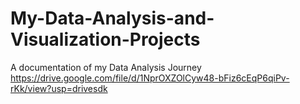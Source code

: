 # My-Data-Analysis-and-Visualization-Projects
A documentation of my Data Analysis Journey
https://drive.google.com/file/d/1NprOXZOlCyw48-bFiz6cEqP6qiPv-rKk/view?usp=drivesdk
